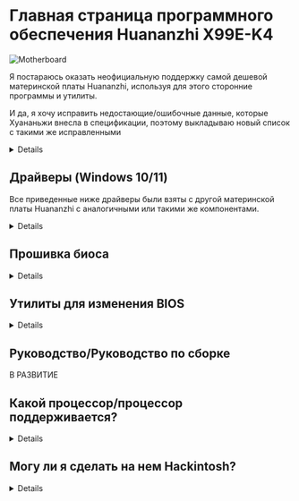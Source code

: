 [Инструменты Aptio V]: https://disk.yandex.com/d/XrZjsImaqxl8Uw
[прямо здесь]: https://github.com/sebasrock156/Huananzhi-X99E-K4-Opencore
[Аудиодрайверы]: https://disk.yandex.com/d/BKA4xXawvF9A5g
[Драйверы Ethernet для W10]: https://disk.yandex.com/d/6tnhHA-dLl722A
[Драйверы Ethernet для W11]: https://disk.yandex.com/d/fhP0IMHFQ9G_bQ
[Оригинальный образ BIOS]: https://disk.yandex.com/d/IfRq0nUPbis_PA
[Драйвер набора микросхем]: https://disk.yandex.com/d/euJ3FOuvMJ6gOw

# Главная страница программного обеспечения Huananzhi X99E-K4

![Motherboard](https://i.imgur.com/FtSCjxq.png)

Я постараюсь оказать неофициальную поддержку самой дешевой материнской платы Huananzhi, используя для этого сторонние программы и утилиты.

И да, я хочу исправить недостающие/ошибочные данные, которые Хуананьжи внесла в спецификации, поэтому выкладываю новый список с такими же исправленными

<details>
  
---
Компонент | Описание
---|:--:
Чипсет | Intel P55 или HM55 (случайно)
Розетка | Intel LGA 2011-3
Слоты оперативной памяти | Поддержка DDR4(x4) до 128ГБ (максимум)
Частота оперативной памяти. | Поддержка четырехканальных (2 или 4 слотов) модулей с частотой от 1866 МГц до 2400 МГц с ECC или non-ECC.
Интерфейс хранилища | Sаtа 2.0(x3)@3Гбит/с
Расширение хранилища | Один слот M.2 2280 NVME PCIEx4 3.0 при 32 Гбит/с или M.2 NGFF Sata 2.0 при 3 Гбит/с
Звуковая карта | Realtek HD Audio ALC897 (максимальная поддержка объемного звука 5.1)
Сетевая карта | Realtek Ethernet RTL8168 1 Гбит/с.
Интерфейс питания | ATX 24 контакта + ATX 12 В 8 контактов
Интерфейс вентилятора | Вентилятор ЦП (x2) 4-контактный (вентиляторы с 3-контактным разъемом также совместимы)
Источник питания | От 6 до 8 фаз электропитания (блок питания 600Вт или выше)
Размеры | 210*182мм micro-ATX
Задняя панель | Порт PS/2 (x2), USB 2.0 @ 480 Мбит/с (x6), сетевой порт (RJ45), аудиоинтерфейс (3 гнезда)
Передняя панель | (Только разъемы) USB 2.0(1x), USB 3.0(x1) Аудиоинтерфейс (x1) COM-порт (x1), интерфейс питания/перезагрузки
Поддерживаемая система | Windows (7, 10 и 11), GNU/Linux (x86_64), MacOS (только с Hackintosh)
---
</details>

## Драйверы (Windows 10/11)

Все приведенные ниже драйверы были взяты с другой материнской платы Huananzhi с аналогичными или такими же компонентами.

<details>

[Драйвер набора микросхем] (унаследован от материнской платы X99-P4F)

[Аудиодрайверы] (унаследованы от материнской платы X99-P4F)

[Драйверы Ethernet для W10] | [Драйверы Ethernet для W11] (унаследованы от материнской платы X99-P4F) 

⚠ **Отказ от ответственности** ⚠: Если вы используете такие утилиты, как Driver Booster, эти драйверы могут повредить что-то в системе, действуйте осторожно.

---
  
</details>

## Прошивка биоса

<details>
  
Поскольку официального файла от Хуананьжи у нас нет, я взял на себя задачу сделать дамп со своей материнской платы.

[Оригинальный образ BIOS]: это дамп стокового BIOS с моей материнской платы без изменений.

Попробуйте использовать хак Turbo Boost, если у вас Xeon V3; в моем случае у меня Xeon V4 и он может вообще не работать.
---

</details>

## Утилиты для изменения BIOS

<details>
  
⚠ **СОВЕТ** ⚠: Здесь я хочу подать апелляцию на добросовестное использование, некоторые инструменты являются утечками из технических служб и предприятий, их обратное проектирование обычно незаконно, но здесь оно используется в образовательных целях.

[Инструменты Aptio V]: С помощью этих инструментов мы можем модифицировать и прошивать новые прошивки BIOS.

---
</details>

## Руководство/Руководство по сборке

В РАЗВИТИЕ

## Какой процессор/процессор поддерживается?

<details>
На основе сокета (LGA 2011-3) могут поддерживаться все процессоры с этим сокетом, но южный мост (чипсет) остается загадкой. Ниже я перечислил некоторые протестированные процессоры с этой материнской платой:

---
Серия | Модель | Технические характеристики | Примечания
---|---|---|:--:
Core | i7-5820K | Haswell-E, 6 ядер/12 потоков, 3,3 ГГц/3,6 ГГц в режиме Turbo, TDP 140 Вт | Совместим с блоком питания мощностью 500Вт.  
Core | i7-5930К | Haswell-E, 6 ядер/12 потоков, 3,5 ГГц/3,7 ГГц в режиме Turbo, TDP 140 Вт | Совместим с блоком питания мощностью 500Вт.
Core | i7-6800К | Broadwell-E, 6 ядер/12 потоков, 3,4 ГГц/3,6 ГГц в режиме Turbo, TDP 140 Вт | Совместим с блоком питания мощностью 500Вт.
Core | i7-6850K | Broadwell-E, 6 ядер/12 потоков, 3,6 ГГц/3,8 ГГц в режиме Turbo, TDP 140 Вт | Совместим с блоком питания мощностью 500Вт.
Core | i7-6900К | Broadwell-E, 8 ядер/16 потоков, 3,2 ГГц/3,7 ГГц в режиме Turbo, TDP 140 Вт | Совместим с блоком питания мощностью 500Вт.
Core Extreme | i7-5960X | Haswell-E, 8 ядер/16 потоков, 3,0 ГГц/3,5 ГГц в режиме Turbo, TDP 140 Вт | Совместим с блоком питания мощностью 500Вт.
Core Extreme | i7-6950X | Broadwell-E, 10 ядер/20 потоков, 3,0 ГГц/3,5 ГГц в режиме Turbo, TDP 140 Вт | Совместим с блоком питания мощностью 650Вт.
Xeon | Серия E5-1600 и E5-2600 V3 | Haswell-EP | Совместим с блоком питания мощностью 750Вт или более.
Xeon | Серии E5-1600 и E5-2600 V4 | Broadwell-EP | Совместим с блоком питания мощностью 750Вт или более.
Xeon | Серия E5-4600 V3 | Haswell-EP | Совместим с блоком питания мощностью 650 Вт, но с использованием только модулей ECC RAM (предварительно проверьте пропускную способность)
Xeon | Серия E5-4600 V4 | Broadwell-EP | Совместим с блоком питания мощностью 750 Вт, но с использованием только модулей ECC RAM (предварительно проверьте пропускную способность)
---
  
</details>

## Могу ли я сделать на нем Hackintosh?

<details>

Короткий ответ: ДА, можете.

Длинный ответ — ДА, но: на самом деле нам нужно знать, какой набор микросхем материнской платы (HM55 или P55), звуковая карта и графический процессор используются для ее запуска.

Для варианта с набором микросхем HM55 я работаю в некоторых EFI для загрузки MacOS как ПК Hackintosh, [прямо здесь]

---
  
</details>

